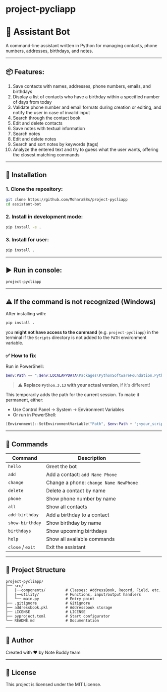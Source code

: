 
# project-pycliapp

# 🤖 Assistant Bot

A command-line assistant written in Python for managing contacts, phone numbers, addresses, birthdays, and notes.

---

## 📦 Features:

1. Save contacts with names, addresses, phone numbers, emails, and birthdays
2. Display a list of contacts who have a birthday within a specified number of days from today
3. Validate phone number and email formats during creation or editing, and notify the user in case of invalid input
4. Search through the contact book
5. Edit and delete contacts
6. Save notes with textual information
7. Search notes
8. Edit and delete notes
9. Search and sort notes by keywords (tags)
10. Analyze the entered text and try to guess what the user wants, offering the closest matching commands

---

## 🚀 Installation

### 1. Clone the repository:
```bash
git clone https://github.com/Mohara88s/project-pycliapp
cd assistant-bot
```

### 2. Install in development mode:
```bash
pip install -e .
```

### 3. Install for user:
```bash
pip install .
```

---

## ▶️ Run in console:

```bash
project-pycliapp
```

---

## ⚠️ If the command is not recognized (Windows)

After installing with:

```bash
pip install .
```

you **might not have access to the command** (e.g. `project-pycliapp`) in the terminal if the `Scripts` directory is not added to the `PATH` environment variable.

### ✅ How to fix

Run in PowerShell:

```powershell
$env:Path += ";$env:LOCALAPPDATA\Packages\PythonSoftwareFoundation.Python.3.13_qbz5n2kfra8p0\LocalCache\local-packages\Python313\Scripts"
```

> ⚠️ **Replace `Python.3.13` with your actual version**, if it's different!

This temporarily adds the path for the current session. To make it permanent, either:
- Use Control Panel → System → Environment Variables
- Or run in PowerShell:
```powershell
[Environment]::SetEnvironmentVariable("Path", $env:Path + ";<your_scripts_path>", "User")
```

---

## 💬 Commands

| Command          | Description                                |
|------------------|--------------------------------------------|
| `hello`          | Greet the bot                              |
| `add`            | Add a contact: `add Name Phone`            |
| `change`         | Change a phone: `change Name NewPhone`     |
| `delete`         | Delete a contact by name                   |
| `phone`          | Show phone number by name                  |
| `all`            | Show all contacts                          |
| `add-birthday`   | Add a birthday to a contact                |
| `show-birthday`  | Show birthday by name                      |
| `birthdays`      | Show upcoming birthdays                    |
| `help`           | Show all available commands                |
| `close` / `exit` | Exit the assistant                         |

---

## 📁 Project Structure

```
project-pycliapp/
├── src/
│   |──components/         # Classes: AddressBook, Record, Field, etc.
│   |──utility/            # Functions, input/output handlers
│   └── main.py            # Entry point
├── .gitignore             # Gitignore
├── addressbook.pkl        # Addressbook storage
├── LICENSE                # LICENSE
├── pyproject.toml         # Start configurator
└── README.md              # Documentation
```

---

## 👤 Author

Created with ❤️ by Note Buddy team

---

## 📄 License

This project is licensed under the MIT License.

